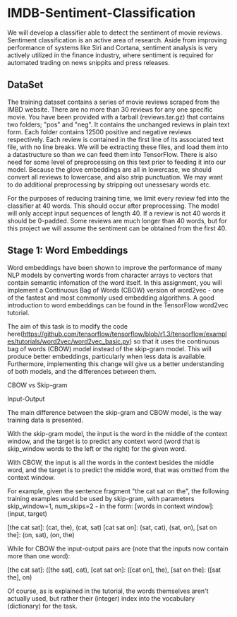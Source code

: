 # IMDB-Sentiment-Classification

We will develop a classifier able to detect the sentiment of movie reviews. Sentiment classification is an active area of research. Aside from improving performance of systems like Siri and Cortana, sentiment analysis is very actively utilized in the finance industry, where sentiment is required for automated trading on news snippits and press releases. 

## DataSet

The training dataset contains a series of movie reviews scraped from the IMBD website. There are no more than 30 reviews for any one specific movie. You have been provided with a tarball (reviews.tar.gz) that contains two folders; "pos" and "neg". It contains the unchanged reviews in plain text form. Each folder contains 12500 positive and negative reviews respectively. Each review is contained in the first line of its associated text file, with no line breaks.
We will be extracting these files, and load them into a datastructure so than we can feed them into TensorFlow. There is also need for some level of preprocessing on this text prior to feeding it into our model. Because the glove embeddings are all in lowercase, we should convert all reviews to lowercase, and also strip punctuation. We may want to do additional preprocessing by stripping out unessesary words etc. 

For the purposes of reducing training time, we limit every review fed into the classifier at 40 words. This should occur after preprocessing. The model will only accept input sequences of length 40. If a review is not 40 words it should be 0-padded. Some reviews are much longer than 40 words, but for this project we will assume the sentiment can be obtained from the first 40.

## Stage 1: Word Embeddings

Word embeddings have been shown to improve the performance of many NLP models by converting words from character arrays to vectors that contain semantic infomation of the word itself. In this assignment, you will implement a Continuous Bag of Words (CBOW) version of word2vec - one of the fastest and most commonly used embedding algorithms.
A good introduction to word embeddings can be found in the TensorFlow word2vec tutorial. 

The aim of this task is to modify the code here(https://github.com/tensorflow/tensorflow/blob/r1.3/tensorflow/examples/tutorials/word2vec/word2vec_basic.py) so that it uses the continuous bag of words (CBOW) model instead of the skip-gram model. This will produce better embeddings, particularly when less data is available. Furthermore, implementing this change will give us a better understanding of both models, and the differences between them.

CBOW vs Skip-gram

Input-Output

The main difference between the skip-gram and CBOW model, is the way training data is presented.

With the skip-gram model, the input is the word in the middle of the context window, and the target is to predict any context word (word that is skip_window words to the left or the right) for the given word.

With CBOW, the input is all the words in the context besides the middle word, and the target is to predict the middle word, that was omitted from the context window.

For example, given the sentence fragment "the cat sat on the", the following training examples would be used by skip-gram, with parameters skip_window=1, num_skips=2 - in the form: [words in context window]: (input, target)

[the cat sat]: (cat, the), (cat, sat)
[cat sat on]: (sat, cat), (sat, on),
[sat on the]: (on, sat), (on, the)

While for CBOW the input-output pairs are (note that the inputs now contain more than one word):

[the cat sat]: ([the sat], cat),
[cat sat on]: ([cat on], the),
[sat on the]: ([sat the], on)

Of course, as is explained in the tutorial, the words themselves aren't actually used, but rather their (integer) index into the vocabulary (dictionary) for the task.
